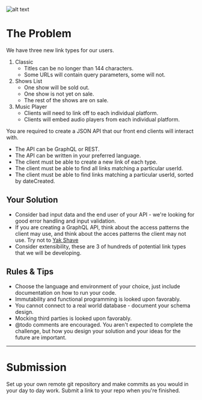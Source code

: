 ![alt text](https://github.com/henry-shen/typescript-api/blob/main/misc/image.png?raw=true)

# The Problem
We have three new link types for our users.

1. Classic
    - Titles can be no longer than 144 characters.
    - Some URLs will contain query parameters, some will not.
2. Shows List
    - One show will be sold out.
    - One show is not yet on sale.
    - The rest of the shows are on sale.
3. Music Player
    - Clients will need to link off to each individual platform.
    - Clients will embed audio players from each individual platform.

You are required to create a JSON API that our front end clients will interact with.

- The API can be GraphQL or REST.
- The API can be written in your preferred language.
- The client must be able to create a new link of each type.
- The client must be able to find all links matching a particular userId.
- The client must be able to find links matching a particular userId, sorted by dateCreated.


## Your Solution

- Consider bad input data and the end user of your API - we're looking for good error handling and input validation.
- If you are creating a GraphQL API, think about the access patterns the client may use, and think about the acces patterns the client may not use. Try not to [Yak Shave](https://seths.blog/2005/03/dont_shave_that/)
- Consider extensibility, these are 3 of hundreds of potential link types that we will be developing.


## Rules & Tips

- Choose the language and environment of your choice, just include documentation on how to run your code.
- Immutability and functional programming is looked upon favorably.
- You cannot connect to a real world database - document your schema design.
- Mocking third parties is looked upon favorably.
- @todo comments are encouraged. You aren't expected to complete the challenge, but how you design your solution and your ideas for the future are important.

---
# Submission
Set up your own remote git repository and make commits as you would in your day to day work. Submit a link to your repo when you're finished.
